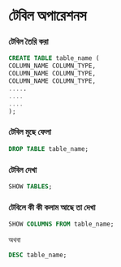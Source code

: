 # টেবিল অপারেশনস

### টেবিল তৈরি করা

```sql
CREATE TABLE table_name (
COLUMN_NAME COLUMN_TYPE,
COLUMN_NAME COLUMN_TYPE,
COLUMN_NAME COLUMN_TYPE,
.....
....
....
);
```

### টেবিল মুছে ফেলা

```sql
DROP TABLE table_name;
```

### টেবিল দেখা

```sql
SHOW TABLES;
```

### টেবিলে কী কী কলাম আছে তা দেখা

```sql
SHOW COLUMNS FROM table_name;
```

অথবা

```sql
DESC table_name;
```



